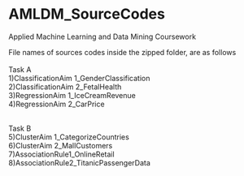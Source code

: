 # AMLDM_SourceCodes
Applied Machine Learning and Data Mining Coursework

File names of sources codes inside the zipped folder, are as follows<br/><br/>
Task A <br/>
1)ClassificationAim 1_GenderClassification <br/>
2)ClassificationAim 2_FetalHealth   <br/>
3)RegressionAim 1_IceCreamRevenue <br/>
4)RegressionAim 2_CarPrice <br/><br/>

Task B <br/>
5)ClusterAim 1_CategorizeCountries <br/>
6)ClusterAim 2_MallCustomers <br/>
7)AssociationRule1_OnlineRetail <br/>
8)AssociationRule2_TitanicPassengerData <br/>
